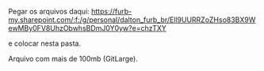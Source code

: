 Pegar os arquivos daqui: <https://furb-my.sharepoint.com/:f:/g/personal/dalton_furb_br/Ell9UURRZoZHso83BX9WewMBy0FV8UhzObwhsBDmJ0Y0yw?e=chzTXY>

e colocar nesta pasta.

Arquivo com mais de 100mb (GitLarge).
